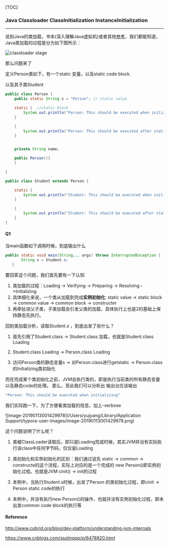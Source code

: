 [TOC]

###  Java Classloader ClassInitialization InstanceInitialization

---

说到Java的类加载，书本(深入理解Java虚拟机)或者其他[参考](http://www.cubrid.org/blog/dev-platform/understanding-jvm-internals)，我们都能知道，Java类加载的过程是分为如下图所示：

![classloader stage](/Users/yujyang/Documents/workspace/review/java/pictures/classloader%20stage.png)

那么问题来了

定义Person类如下，有一个static 变量，以及static  code  block.

以及其子类Student

```java
public class Person {
    public static String s = "Person"; // static value

    static {  //static block
        System.out.println("Person: This should be executed when initializing");
    }

    {  
        System.out.println("Person: This should be executed after static when initializing");
    }


    private String name;

    public Person(){
    }

}
```

```java
public class Student extends Person {

    static {
        System.out.println("Student: This should be executed when initializing");
    }

    {
        System.out.println("Student: This should be executed after static when initializing");
    }
}
```



#### Q1

 当main函数如下调用时候，到底输出什么

 ```java
public static void main(String... args) throws InterruptedException {
        String s = Student.s;
    }
 ```

要回答这个问题，我们首先要有一下认知

1. 类加载的过程：Loading -> Verifying -> Preparing -> Resolving ->Initializing
2. 具体细化来说，一个类从加载到完成**实例初始化**: static value -> static block -> common value -> common block -> constructer
3. 再牵扯进父子类，子类加载会引发父类的加载，具体执行上也是2的基础上保持静态先执行。

回到类加载分析，读取Student.s ，到底出发了些什么？

1. 首先引用了Student.class -> Student.class 加载，也就是Student.class Loading 

2. Student.class Loading -> Person.class Loading

3. 访问Person类的静态变量s -> 对Person.class进行getstatic -> Person.class的Initializing类初始化

而在完成某个类初始化之前，JVM会执行类的<clinit>，<clinit>即是执行当前类的所有静态变量以及静态code的处理。
那么，至此我们可以分析出 输出台应该输出

```java
"Person: This should be executed when initializing"
```

我们实际跑一下，为了方便看类加载的信息，加上-verbose

![image-20190113001429978](/Users/yujyang/Library/Application Support/typora-user-images/image-20190113001429978.png)

这个问题说明了什么呢？

1.  类被ClassLoader读取后，即只是Loading完成时候，其实JVM并没有实际执行该class中任何字节码，仅仅是Loading

2. 类初始化和实例初始化的区别：我们通过说先 static -> common -> constructe的这个流程，实际上对应的是一个完成的 new Person()即实例初始化过程。也就是JVM cinit() -> init的过程

3. 本例中，当执行Student.s时候，出发了Person 的类初始化过程，即cinit -> Person static code的执行

4. 本例中，并没有执行new Person()的操作，也就并没有实例初始化过程，即未出发common code block的执行等

   
#### Reference

http://www.cubrid.org/blog/dev-platform/understanding-jvm-internals

https://www.cnblogs.com/ssslinppp/p/6478820.html

